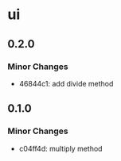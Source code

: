 # ui

## 0.2.0

### Minor Changes

- 46844c1: add divide method

## 0.1.0

### Minor Changes

- c04ff4d: multiply method

